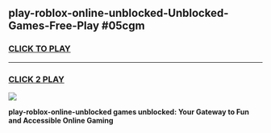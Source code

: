 
## play-roblox-online-unblocked-Unblocked-Games-Free-Play #05cgm
<h3>
<a href="https://us.freeplayer.one?title=play-roblox-online-unblocked&ref=9M">CLICK TO PLAY</a></h3>
<hr>

<h3>
<a href="https://us.freeplayer.one?title=play-roblox-online-unblocked&ref=9M">CLICK 2 PLAY</a>
  
</h3>

<a href="https://us.freeplayer.one?title=play-roblox-online-unblocked&ref=9M"><img src="https://clearcache.store/games.png"></a>


**play-roblox-online-unblocked games unblocked: Your Gateway to Fun and Accessible Online Gaming**
